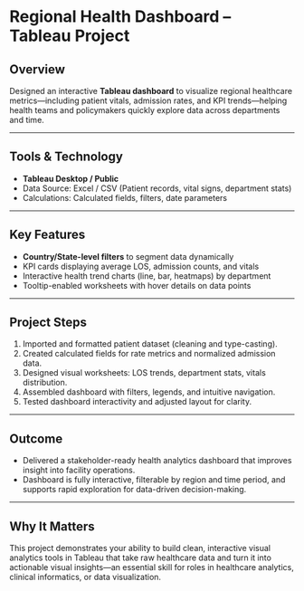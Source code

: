 # Regional Health Dashboard – Tableau Project

## Overview
Designed an interactive **Tableau dashboard** to visualize regional healthcare metrics—including patient vitals, admission rates, and KPI trends—helping health teams and policymakers quickly explore data across departments and time.

---

## Tools & Technology
- **Tableau Desktop / Public**
- Data Source: Excel / CSV (Patient records, vital signs, department stats)
- Calculations: Calculated fields, filters, date parameters

---

## Key Features
- **Country/State-level filters** to segment data dynamically  
- KPI cards displaying average LOS, admission counts, and vitals  
- Interactive health trend charts (line, bar, heatmaps) by department  
- Tooltip-enabled worksheets with hover details on data points

---

## Project Steps
1. Imported and formatted patient dataset (cleaning and type-casting).  
2. Created calculated fields for rate metrics and normalized admission data.  
3. Designed visual worksheets: LOS trends, department stats, vitals distribution.  
4. Assembled dashboard with filters, legends, and intuitive navigation.  
5. Tested dashboard interactivity and adjusted layout for clarity.

---

## Outcome
- Delivered a stakeholder-ready health analytics dashboard that improves insight into facility operations.  
- Dashboard is fully interactive, filterable by region and time period, and supports rapid exploration for data-driven decision-making.

---

## Why It Matters
This project demonstrates your ability to build clean, interactive visual analytics tools in Tableau that take raw healthcare data and turn it into actionable visual insights—an essential skill for roles in healthcare analytics, clinical informatics, or data visualization.
